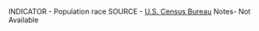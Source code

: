 INDICATOR - Population race
SOURCE - [U.S. Census Bureau](https://www.census.gov/)
Notes- Not Available
